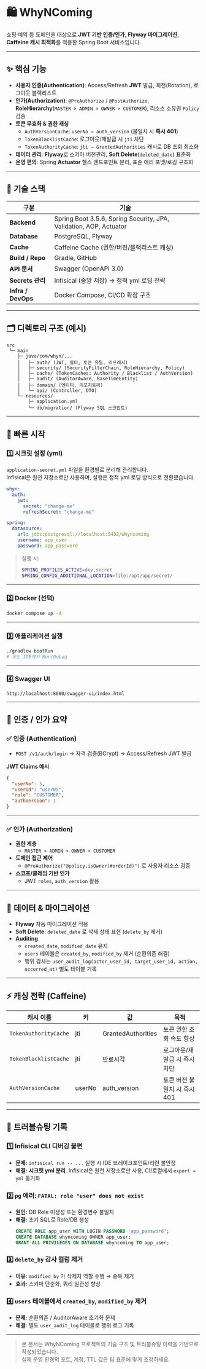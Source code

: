 # 🛍️ WhyNComing

쇼핑·예약 등 도메인을 대상으로 **JWT 기반 인증/인가**, **Flyway 마이그레이션**, **Caffeine 캐시 최적화**를 적용한 Spring Boot 서비스입니다.

---

## ✨ 핵심 기능

- **사용자 인증(Authentication)**: Access/Refresh **JWT** 발급, 회전(Rotation), 로그아웃 블랙리스트
- **인가(Authorization)**: `@PreAuthorize` / `@PostAuthorize`, **RoleHierarchy**(`MASTER > ADMIN > OWNER > CUSTOMER`), 리소스 소유권 `Policy` 검증
- **토큰 무효화 & 권한 캐싱**
    - `AuthVersionCache`: `userNo → auth_version` (불일치 시 **즉시 401**)
    - `TokenBlacklistCache`: 로그아웃/재발급 시 `jti` 차단
    - `TokenAuthorityCache`: `jti → GrantedAuthorities` 캐시로 DB 조회 최소화
- **데이터 관리**: **Flyway**로 스키마 버전관리, **Soft Delete**(`deleted_date`) 표준화
- **운영 편의**: Spring **Actuator** 헬스 엔드포인트 분리, 표준 에러 포맷/로깅 구조화

---

## 🧰 기술 스택

| 구분 | 기술 |
|------|------|
| **Backend** | Spring Boot 3.5.6, Spring Security, JPA, Validation, AOP, Actuator |
| **Database** | PostgreSQL, Flyway |
| **Cache** | Caffeine Cache (권한/버전/블랙리스트 캐싱) |
| **Build / Repo** | Gradle, GitHub |
| **API 문서** | Swagger (OpenAPI 3.0) |
| **Secrets 관리** | Infisical (중앙 저장) → 정적 yml 로딩 전략 |
| **Infra / DevOps** | Docker Compose, CI/CD 확장 구조 |

---

## 🗂️ 디렉토리 구조 (예시)

```
src
 └─ main
    ├─ java/com/whyn/...
    │   ├─ auth/ (JWT, 필터, 토큰 유틸, 리프레시)
    │   ├─ security/ (SecurityFilterChain, RoleHierarchy, Policy)
    │   ├─ cache/ (TokenCaches: Authority / Blacklist / AuthVersion)
    │   ├─ audit/ (AuditorAware, BaseTimeEntity)
    │   ├─ domain/ (엔티티, 리포지토리)
    │   └─ api/ (Controller, DTO)
    └─ resources/
        ├─ application.yml
        └─ db/migration/ (Flyway SQL 스크립트)
```

---

## 🚀 빠른 시작

### 1️⃣ 시크릿 설정 (yml)
`application-secret.yml` 파일을 환경별로 분리해 관리합니다.  
Infisical은 원천 저장소로만 사용하며, 실행은 정적 yml 로딩 방식으로 전환했습니다.

```yaml
whyn:
  auth:
    jwt:
      secret: "change-me"
      refreshSecret: "change-me"

spring:
  datasource:
    url: jdbc:postgresql://localhost:5432/whyncoming
    username: app_user
    password: app_password
```

> 실행 시:
> ```bash
> SPRING_PROFILES_ACTIVE=dev,secret
> SPRING_CONFIG_ADDITIONAL_LOCATION=file:/opt/app/secret/
> ```

---

### 2️⃣ Docker (선택)

```bash
docker compose up -d
```

---

### 3️⃣ 애플리케이션 실행

```bash
./gradlew bootRun
# 또는 IDE에서 Run/Debug
```

---

### 4️⃣ Swagger UI

```
http://localhost:8080/swagger-ui/index.html
```

---

## 🔐 인증 / 인가 요약

### ✅ 인증 (Authentication)

- `POST /v1/auth/login` → 자격 검증(BCrypt) → Access/Refresh JWT 발급

**JWT Claims 예시**
```json
{
  "userNo": 5,
  "userId": "user05",
  "role": "CUSTOMER",
  "authVersion": 1
}
```

---

### ✅ 인가 (Authorization)

- **권한 계층**
    - `MASTER > ADMIN > OWNER > CUSTOMER`
- **도메인 접근 제어**
    - `@PreAuthorize("@policy.isOwner(#orderId)")` 로 사용자 리소스 검증
- **스코프/클레임 기반 인가**
    - JWT `roles`, `auth_version` 활용

---

## 🧱 데이터 & 마이그레이션

- **Flyway** 자동 마이그레이션 적용
- **Soft Delete**: `deleted_date` 로 삭제 상태 표현 (`delete_by` 제거)
- **Auditing**
    - `created_date`, `modified_date` 유지
    - `users` 테이블은 `created_by`, `modified_by` 제거 (순환의존 해결)
    - 행위 감사는 `user_audit_log(actor_user_id, target_user_id, action, occurred_at)` 별도 테이블 기록

---

## ⚡ 캐싱 전략 (Caffeine)

| 캐시 이름 | 키 | 값 | 목적 |
|------------|----|----|------|
| `TokenAuthorityCache` | jti | GrantedAuthorities | 토큰 권한 조회 속도 향상 |
| `TokenBlacklistCache` | jti | 만료시각 | 로그아웃/재발급 시 즉시 차단 |
| `AuthVersionCache` | userNo | auth_version | 토큰 버전 불일치 시 즉시 401 |

---

## 🧩 트러블슈팅 기록

### 1️⃣ Infisical CLI 디버깅 불편
- **문제:** `infisical run -- ...` 실행 시 IDE 브레이크포인트/리런 불안정
- **해결:** **시크릿 yml 분리**. Infisical은 원천 저장소로만 사용, CI/로컬에서 `export → yml` 동기화

### 2️⃣ `pg` 에러: `FATAL: role "user" does not exist`
- **원인:** DB Role 미생성 또는 환경변수 불일치
- **해결:** 초기 SQL로 Role/DB 생성
  ```sql
  CREATE ROLE app_user WITH LOGIN PASSWORD 'app_password';
  CREATE DATABASE whyncoming OWNER app_user;
  GRANT ALL PRIVILEGES ON DATABASE whyncoming TO app_user;
  ```

### 3️⃣ `delete_by` 감사 컬럼 제거
- **이유:** `modified_by` 가 삭제자 역할 수행 → 중복 제거
- **효과:** 스키마 단순화, 쿼리 일관성 향상

### 4️⃣ `users` 테이블에서 `created_by`, `modified_by` 제거
- **문제:** 순환의존 / AuditorAware 초기화 문제
- **해결:** 별도 `user_audit_log` 테이블로 행위 로그 기록

---


> 본 문서는 WhyNComing 프로젝트의 기술 구조 및 트러블슈팅 이력을 기반으로 작성되었습니다.  
> 실제 운영 환경의 포트, 계정, TTL 값은 팀 표준에 맞게 조정하세요.
